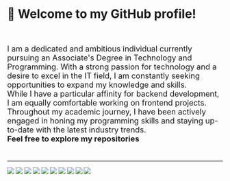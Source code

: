 <h1>👋 Welcome to my GitHub profile!</h1>
<br>
<p style="margin-bottom: 10px; font-size: 18px">I am a dedicated and ambitious individual currently pursuing an Associate's Degree in Technology and Programming. With a strong passion for technology and a desire to excel in the IT field, I am constantly seeking opportunities to expand my knowledge and skills.
<br>
While I have a particular affinity for backend development, I am equally comfortable working on frontend projects.
<br>
Throughout my academic journey, I have been actively engaged in honing my programming skills and staying up-to-date with the latest industry trends.
<br><strong>Feel free to explore my repositories</strong>
</p>
<br><hr>
<img style="display: inline-block" src="https://img.shields.io/badge/mysql-%2300f.svg?style=for-the-badge&logo=mysql&logoColor=white">
<img style="display: inline-block" src="https://img.shields.io/badge/c-%2300599C.svg?style=for-the-badge&logo=c&logoColor=white">
<img  style="display: inline-block" src="https://img.shields.io/badge/css3-%231572B6.svg?style=for-the-badge&logo=css3&logoColor=white">
<img  style="display: inline-block" src="https://img.shields.io/badge/html5-%23E34F26.svg?style=for-the-badge&logo=html5&logoColor=white">
<img  style="display: inline-block" src="https://img.shields.io/badge/javascript-%23323330.svg?style=for-the-badge&logo=javascript&logoColor=%23F7DF1E">
<img  style="display: inline-block" src="https://img.shields.io/badge/java-%23ED8B00.svg?style=for-the-badge&logo=openjdk&logoColor=white">
<img  style="display: inline-block" src="https://img.shields.io/badge/php-%23777BB4.svg?style=for-the-badge&logo=php&logoColor=white">
<img  style="display: inline-block" src="https://img.shields.io/badge/python-3670A0?style=for-the-badge&logo=python&logoColor=ffdd54">
<img  style="display: inline-block" src="https://img.shields.io/badge/typescript-%23007ACC.svg?style=for-the-badge&logo=typescript&logoColor=white">
<img  style="display: inline-block" src="https://img.shields.io/badge/html5-%23E34F26.svg?style=for-the-badge&logo=html5&logoColor=white">
